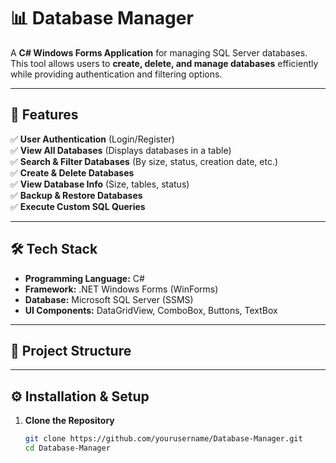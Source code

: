 ﻿# 📊 Database Manager

A **C# Windows Forms Application** for managing SQL Server databases. This tool allows users to **create, delete, and manage databases** efficiently while providing authentication and filtering options.

---

## 🚀 Features
✅ **User Authentication** (Login/Register)  
✅ **View All Databases** (Displays databases in a table)  
✅ **Search & Filter Databases** (By size, status, creation date, etc.)  
✅ **Create & Delete Databases**  
✅ **View Database Info** (Size, tables, status)  
✅ **Backup & Restore Databases**  
✅ **Execute Custom SQL Queries**  

---

## 🛠️ Tech Stack
- **Programming Language:** C#
- **Framework:** .NET Windows Forms (WinForms)
- **Database:** Microsoft SQL Server (SSMS)
- **UI Components:** DataGridView, ComboBox, Buttons, TextBox

---

## 📂 Project Structure

---

## ⚙️ Installation & Setup
1. **Clone the Repository**  
   ```sh
   git clone https://github.com/yourusername/Database-Manager.git
   cd Database-Manager
